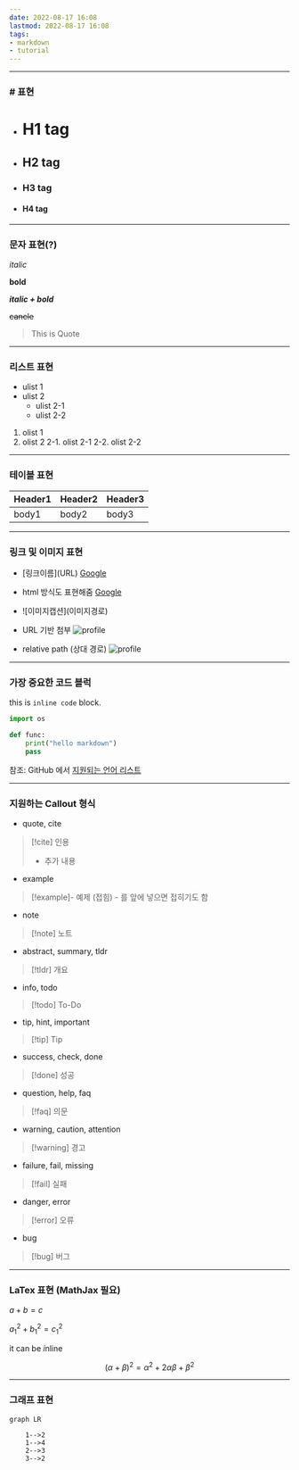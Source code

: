 ```yaml
---
date: 2022-08-17 16:08
lastmod: 2022-08-17 16:08
tags:
- markdown
- tutorial
---
```


---
### \# 표현

  - # H1 tag

  - ## H2 tag

  - ### H3 tag

  - #### H4 tag

---

### 문자 표현(?)

_italic_

**bold**

**_italic + bold_**

~~cancle~~

> This is Quote

---

### 리스트 표현
- ulist 1
- ulist 2
  - ulist 2-1
  - ulist 2-2

1. olist 1
2. olist 2
  2-1. olist 2-1
  2-2. olist 2-2

---

### 테이블 표현

|Header1|Header2|Header3|
|-|-|-|
|body1|body2|body3|

---

### 링크 및 이미지 표현

- \[링크이름](URL)
[Google](google.com)

- html 방식도 표현해줌
<a href="google.com">Google</a>

- \!\[이미지캡션](이미지경로)

- URL 기반 첨부
![profile](https://avatars1.githubusercontent.com/u/7959896?s=460&v=4)

- relative path (상대 경로)
![profile](_res/images/profile.png)

---

### 가장 중요한 코드 블럭

this is `inline code` block.

```python
import os

def func:
    print("hello markdown")
    pass
```

참조: GitHub 에서 [지원되는 언어 리스트](https://github.com/github/linguist/blob/master/lib/linguist/languages.yml)

---

### 지원하는 Callout 형식
- quote, cite
> [!cite] 인용
> - 추가 내용
- example
> [!example]- 예제 (접힘)
> \- 를 앞에 넣으면 접히기도 함
- note
> [!note] 노트
- abstract, summary, tldr
> [!tldr] 개요
- info, todo
> [!todo] To-Do
- tip, hint, important
> [!tip] Tip
- success, check, done
> [!done] 성공
- question, help, faq
> [!faq] 의문
- warning, caution, attention
> [!warning] 경고
- failure, fail, missing
> [!fail] 실패
- danger, error
> [!error] 오류
- bug
> [!bug] 버그

---

### LaTex 표현 (MathJax 필요)

$a+b=c$

$a^2_1 + b^2_1 = c^2_1$

it can be $i$nline

$$(\alpha + \beta)^2 = \alpha^2 + 2\alpha \beta + \beta^2$$

---

### 그래프 표현

```mermaid
graph LR

    1-->2
    1-->4
    2-->3
    3-->2
```